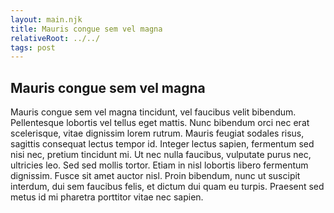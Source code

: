 ```yaml
---
layout: main.njk
title: Mauris congue sem vel magna
relativeRoot: ../../
tags: post
---
```


## Mauris congue sem vel magna
Mauris congue sem vel magna tincidunt, vel faucibus velit bibendum. Pellentesque lobortis vel tellus eget mattis. Nunc bibendum orci nec erat scelerisque, vitae dignissim lorem rutrum. Mauris feugiat sodales risus, sagittis consequat lectus tempor id. Integer lectus sapien, fermentum sed nisi nec, pretium tincidunt mi. Ut nec nulla faucibus, vulputate purus nec, ultricies leo. Sed sed mollis tortor. Etiam in nisl lobortis libero fermentum dignissim. Fusce sit amet auctor nisl. Proin bibendum, nunc ut suscipit interdum, dui sem faucibus felis, et dictum dui quam eu turpis. Praesent sed metus id mi pharetra porttitor vitae nec sapien.